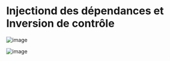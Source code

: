 # Injectiond des dépendances et Inversion de contrôle
![image](https://github.com/Hamza-Benmoussa/ioc-Spring-demo/assets/89112359/400dce33-82c4-45dc-8ea2-bc193ec65f15)

![image](https://github.com/Hamza-Benmoussa/ioc-Spring-demo/assets/89112359/c2470688-dea1-4ddb-b4ae-4019e1e9ec50)

